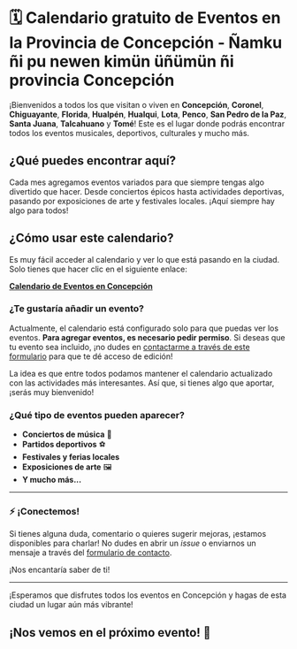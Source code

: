 # 🗓️ Calendario gratuito de Eventos en la Provincia de Concepción - Ñamku ñi pu newen kimün üñümün ñi provincia Concepción

¡Bienvenidos a todos los que visitan o viven en **Concepción**, **Coronel**, **Chiguayante**, **Florida**, **Hualpén**, **Hualqui**, **Lota**, **Penco**, **San Pedro de la Paz**, **Santa Juana**, **Talcahuano** y **Tomé**! Este es el lugar donde podrás encontrar todos los eventos musicales, deportivos, culturales y mucho más.


## ¿Qué puedes encontrar aquí?

Cada mes agregamos eventos variados para que siempre tengas algo divertido que hacer. Desde conciertos épicos hasta actividades deportivas, pasando por exposiciones de arte y festivales locales. ¡Aquí siempre hay algo para todos!

## ¿Cómo usar este calendario?

Es muy fácil acceder al calendario y ver lo que está pasando en la ciudad. Solo tienes que hacer clic en el siguiente enlace:

[**Calendario de Eventos en Concepción**](https://calendar.google.com/calendar/embed?src=503528309cedbb2e46727a3da1891488630b101058bfabaecf3688a42bb3987a%40group.calendar.google.com&ctz=America%2FSantiago)

### ¿Te gustaría añadir un evento?

Actualmente, el calendario está configurado solo para que puedas ver los eventos. **Para agregar eventos, es necesario pedir permiso**. Si deseas que tu evento sea incluido, ¡no dudes en [contactarme a través de este formulario](https://forms.gle/wPibaSuBNfHQXvRu6) para que te dé acceso de edición!

La idea es que entre todos podamos mantener el calendario actualizado con las actividades más interesantes. Así que, si tienes algo que aportar, ¡serás muy bienvenido!

### ¿Qué tipo de eventos pueden aparecer?

- **Conciertos de música** 🎵
- **Partidos deportivos** ⚽
- **Festivales y ferias locales**
- **Exposiciones de arte** 🖼️
- **Y mucho más...**

---

### ⚡ ¡Conectemos!

Si tienes alguna duda, comentario o quieres sugerir mejoras, ¡estamos disponibles para charlar! No dudes en abrir un *issue* o enviarnos un mensaje a través del [formulario de contacto](https://forms.gle/wPibaSuBNfHQXvRu6).

¡Nos encantaría saber de ti!

---

¡Esperamos que disfrutes todos los eventos en Concepción y hagas de esta ciudad un lugar aún más vibrante!

## ¡Nos vemos en el próximo evento! 👋
